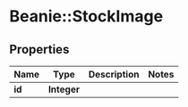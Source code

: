 # Beanie::StockImage

## Properties
Name | Type | Description | Notes
------------ | ------------- | ------------- | -------------
**id** | **Integer** |  | 


